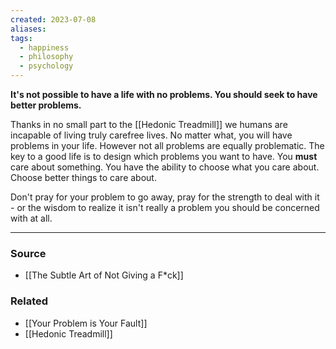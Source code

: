 ```yaml
---
created: 2023-07-08
aliases: 
tags:
  - happiness
  - philosophy
  - psychology
---
```

**It's not possible to have a life with no problems. You should seek to have better problems.**

Thanks in no small part to the [[Hedonic Treadmill]] we humans are incapable of living truly carefree lives. No matter what, you will have problems in your life. However not all problems are equally problematic. The key to a good life is to design which problems you want to have. You **must** care about something. You have the ability to choose what you care about. Choose better things to care about.

Don't pray for your problem to go away, pray for the strength to deal with it - or the wisdom to realize it isn't really a problem you should be concerned with at all.

---

### Source
- [[The Subtle Art of Not Giving a F*ck]]

### Related
- [[Your Problem is Your Fault]]
- [[Hedonic Treadmill]]